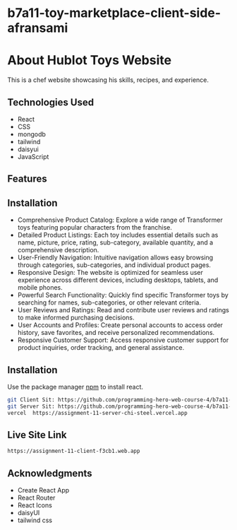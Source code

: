 # b7a11-toy-marketplace-client-side-afransami

# About Hublot Toys Website

This is a chef website showcasing his skills, recipes, and experience.

## Technologies Used
* React
* CSS
* mongodb
* tailwind
* daisyui
* JavaScript
## Features
## Installation
* Comprehensive Product Catalog: Explore a wide range of Transformer toys featuring popular characters from the franchise.
* Detailed Product Listings: Each toy includes essential details such as name, picture, price, rating, sub-category, available quantity, and a comprehensive description.
* User-Friendly Navigation: Intuitive navigation allows easy browsing through categories, sub-categories, and individual product pages.
* Responsive Design: The website is optimized for seamless user experience across different devices, including desktops, tablets, and mobile phones.
* Powerful Search Functionality: Quickly find specific Transformer toys by searching for names, sub-categories, or other relevant criteria.
* User Reviews and Ratings: Read and contribute user reviews and ratings to make informed purchasing decisions.
* User Accounts and Profiles: Create personal accounts to access order history, save favorites, and receive personalized recommendations.
* Responsive Customer Support: Access responsive customer support for product inquiries, order tracking, and general assistance.

## Installation
Use the package manager [npm](https://reactrouter.com/en/main/start/examples) to install react.

```bash
git Client Sit: https://github.com/programming-hero-web-course-4/b7a11-toy-marketplace-client-side-afransami
git Server Sit: https://github.com/programming-hero-web-course-4/b7a11-toy-marketplace-server-side-afransami
vercel  https://assignment-11-server-chi-steel.vercel.app

```
## Live Site Link
```bash
https://assignment-11-client-f3cb1.web.app
```
## Acknowledgments
* Create React App
* React Router
* React Icons
* daisyUI
* tailwind css
